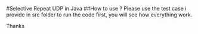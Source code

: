 #Selective Repeat UDP in Java
##How to use ?
Please use the test case i provide in src folder to run the code first, you will see how everything work.

Thanks

